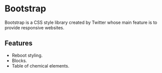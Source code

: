 # Bootstrap

Bootstrap is a CSS style library created by Twitter whose main feature is to provide responsive websites.

## Features

- Reboot styling.
- Blocks.
- Table of chemical elements.
